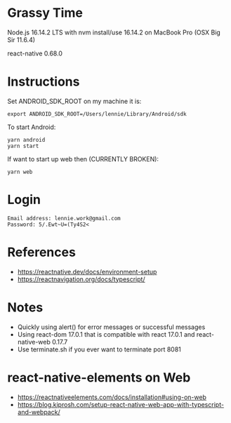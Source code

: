# Grassy Time

Node.js 16.14.2 LTS with nvm install/use 16.14.2 on MacBook Pro (OSX Big Sir 11.6.4)

react-native 0.68.0

# Instructions

Set ANDROID_SDK_ROOT on my machine it is: 

```
export ANDROID_SDK_ROOT=/Users/lennie/Library/Android/sdk
```

To start Android:

```
yarn android
yarn start
```

If want to start up web then (CURRENTLY BROKEN):

```
yarn web
```

# Login

```
Email address: lennie.work@gmail.com
Password: 5/.Ewt~U=(Ty4S2<
```

# References

* https://reactnative.dev/docs/environment-setup
* https://reactnavigation.org/docs/typescript/

# Notes

* Quickly using alert() for error messages or successful messages
* Using react-dom 17.0.1 that is compatible with react 17.0.1 and react-native-web 0.17.7
* Use terminate.sh if you ever want to terminate port 8081

# react-native-elements on Web

* https://reactnativeelements.com/docs/installation#using-on-web
* https://blog.kiprosh.com/setup-react-native-web-app-with-typescript-and-webpack/